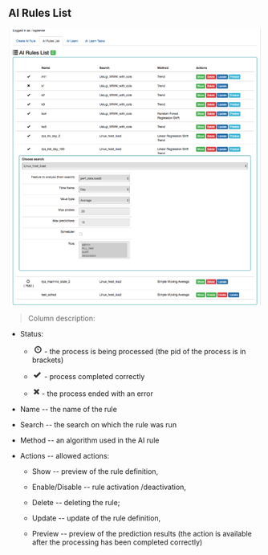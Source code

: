 AI Rules List
-------------

![](./media/media/image70.png)

> Column description:

-   Status:

    -   ![](./media/media/image71.png)- the process is being processed (the pid of
        the process is in brackets)

    -   ![](./media/media/image72.png) - process completed correctly

    -   ![](./media/media/image73.png) - the process ended with an
        error

<!-- -->

-   Name -- the name of the rule

-   Search -- the search on which the rule was run

-   Method -- an algorithm used in the AI rule

-   Actions -- allowed actions:

    -   Show -- preview of the rule definition,

    -   Enable/Disable -- rule activation /deactivation,

    -   Delete -- deleting the rule;

    -   Update -- update of the rule definition,

    -   Preview -- preview of the prediction results (the action is
        available after the processing has been completed correctly)
